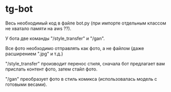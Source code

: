 # tg-bot
Весь необходимый код в файле bot.py (при импорте отдельным классом не хватало памяти на aws ??). 

У бота две команды "/style_transfer" и "/gan".

Все фото необходимо отправлять как фото, а не файлом (даже расширением ".jpg" и т.д.)

"/style_transfer" производит перенос стиля, сначала бот предлагает вам прислать контент фото, затем стайл фото. 

"/gan" преобразует фото в стиль комикса (использовалась модель с готовыми весами).
